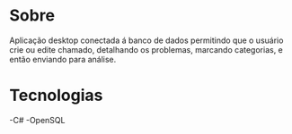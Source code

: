 # Sobre
Aplicação desktop conectada á banco de dados permitindo que o usuário crie ou edite chamado, detalhando os problemas, marcando categorias, e então enviando para análise.

# Tecnologias
-C#
-OpenSQL
